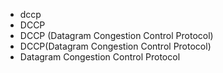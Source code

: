 - dccp
- DCCP
- DCCP (Datagram Congestion Control Protocol)
- DCCP(Datagram Congestion Control Protocol)
- Datagram Congestion Control Protocol